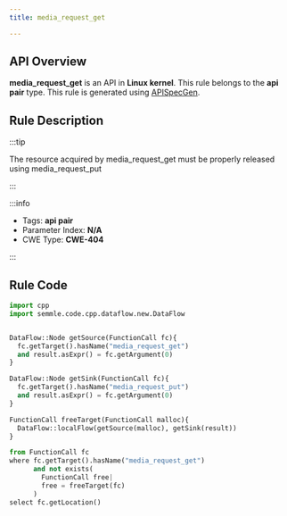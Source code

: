 ```yaml
---
title: media_request_get

---
```



## API Overview
**media_request_get** is an API in **Linux kernel**. This rule belongs to the **api pair** type. This rule is generated using [APISpecGen](../../tools/APISpecGen).
## Rule Description

:::tip

The resource acquired by media_request_get must be properly released using media_request_put

:::

:::info

- Tags: **api pair**
- Parameter Index: **N/A**
- CWE Type: **CWE-404**

:::

## Rule Code
```python
import cpp
import semmle.code.cpp.dataflow.new.DataFlow


DataFlow::Node getSource(FunctionCall fc){
  fc.getTarget().hasName("media_request_get")
  and result.asExpr() = fc.getArgument(0)
}

DataFlow::Node getSink(FunctionCall fc){
  fc.getTarget().hasName("media_request_put")
  and result.asExpr() = fc.getArgument(0)
}

FunctionCall freeTarget(FunctionCall malloc){
  DataFlow::localFlow(getSource(malloc), getSink(result))
}

from FunctionCall fc
where fc.getTarget().hasName("media_request_get")
      and not exists(
        FunctionCall free| 
        free = freeTarget(fc)
      )
select fc.getLocation()

    
```